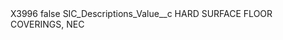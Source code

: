 <?xml version="1.0" encoding="UTF-8"?>
<CustomMetadata xmlns="http://soap.sforce.com/2006/04/metadata" xmlns:xsi="http://www.w3.org/2001/XMLSchema-instance" xmlns:xsd="http://www.w3.org/2001/XMLSchema">
    <label>X3996</label>
    <protected>false</protected>
    <values>
        <field>SIC_Descriptions_Value__c</field>
        <value xsi:type="xsd:string">HARD SURFACE FLOOR COVERINGS, NEC</value>
    </values>
</CustomMetadata>
